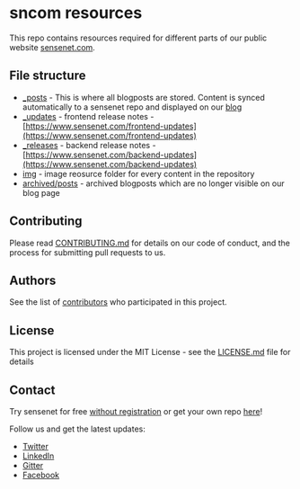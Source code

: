 # sncom resources

This repo contains resources required for different parts of our public website [sensenet.com](https://www.sensenet.com/).


## File structure
 - [_posts](_posts) - This is where all blogposts are stored. Content is synced automatically to a sensenet repo and displayed on our [blog](https://www.sensenet.com/blog)
 - [_updates](_updates) - frontend release notes - [https://www.sensenet.com/frontend-updates](https://www.sensenet.com/frontend-updates)
 - [_releases](_releases) - backend release notes - [https://www.sensenet.com/backend-updates](https://www.sensenet.com/backend-updates)
 - [img](img) - image reosurce folder for every content in the repository
 - [archived/posts](archived/posts) - archived blogposts which are no longer visible on our blog page
 

## Contributing

Please read [CONTRIBUTING.md](CONTRIBUTING.md) for details on our code of conduct, and the process for submitting pull requests to us.

## Authors 
See the list of [contributors](https://github.com/SenseNet/sensenet.github.io/graphs/contributors) who participated in this project.

## License

This project is licensed under the MIT License - see the [LICENSE.md](https://github.com/SenseNet/sensenet.github.io/blob/master/LICENSE) file for details

## Contact

Try sensenet for free [without registration](https://www.sensenet.com/tryit) or get your own repo [here](https://profile.sensenet.com/?redirectToLogin)!

Follow us and get the latest updates:
 - [Twitter](https://twitter.com/sensenet)
 - [LinkedIn](https://www.linkedin.com/company/sense-net-inc)
 - [Gitter](https://gitter.im/SenseNet/sensenet)
 - [Facebook](https://www.facebook.com/sensenetcsp/)
  
